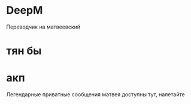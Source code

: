 # DeepM
Переводчик на матвеевский

# тян бы
# акп

Легендарные приватные сообщения матвея доступны тут, налетайте
